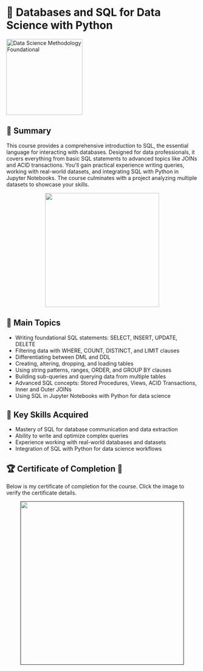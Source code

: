# 🧠 Databases and SQL for Data Science with Python
<img src="https://github.com/user-attachments/assets/0ebf04dc-aab3-4a24-8dc8-13b5d89e3667" alt="Data Science Methodology Foundational" width="200">

## 📄 Summary
This course provides a comprehensive introduction to SQL, the essential language for interacting with databases. Designed for data professionals, it covers everything from basic SQL statements to advanced topics like JOINs and ACID transactions. You'll gain practical experience writing queries, working with real-world datasets, and integrating SQL with Python in Jupyter Notebooks. The course culminates with a project analyzing multiple datasets to showcase your skills.

<p align="middle">
  <img src="https://github.com/user-attachments/assets/fb918c2e-c114-4326-9650-d957809627c9" height="300"></a>
</p> 

## 📑 Main Topics
- Writing foundational SQL statements: SELECT, INSERT, UPDATE, DELETE
- Filtering data with WHERE, COUNT, DISTINCT, and LIMIT clauses
- Differentiating between DML and DDL
- Creating, altering, dropping, and loading tables
- Using string patterns, ranges, ORDER, and GROUP BY clauses
- Building sub-queries and querying data from multiple tables
- Advanced SQL concepts: Stored Procedures, Views, ACID Transactions, Inner and Outer JOINs
- Using SQL in Jupyter Notebooks with Python for data science

## 🔑 Key Skills Acquired
- Mastery of SQL for database communication and data extraction
- Ability to write and optimize complex queries
- Experience working with real-world databases and datasets
- Integration of SQL with Python for data science workflows


## 🏆 Certificate of Completion 🚀  
Below is my certificate of completion for the course. Click the image to verify the certificate details.  

<p align="middle">
  <a href=""><img src="" height="430"></a>
</p> 
